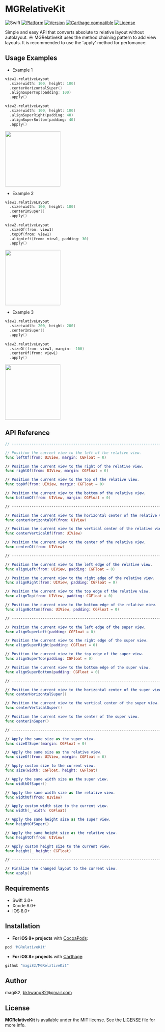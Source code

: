 # MGRelativeKit

<!--[![CI Status](http://img.shields.io/travis/magi82/MGRelativeKit.svg?style=flat)](https://travis-ci.org/magi82/MGRelativeKit) -->
![Swift](https://img.shields.io/badge/Swift-3.0-orange.svg)
[![Platform](https://img.shields.io/cocoapods/p/MGRelativeKit.svg?style=flat)](http://cocoapods.org/pods/MGRelativeKit)
[![Version](https://img.shields.io/cocoapods/v/MGRelativeKit.svg?style=flat)](http://cocoapods.org/pods/MGRelativeKit)
[![Carthage compatible](https://img.shields.io/badge/Carthage-compatible-4BC51D.svg?style=flat)](https://github.com/Carthage/Carthage)
[![License](https://img.shields.io/cocoapods/l/MGRelativeKit.svg?style=flat)](http://cocoapods.org/pods/MGRelativeKit)

Simple and easy API that converts absolute to relative layout without autolayout. :sunny:
MGRelativekit uses the method chaining pattern to add view layouts.
It is recommended to use the 'apply' method for perfomance.

## Usage Examples

- Example 1

```swift
view1.relativeLayout
  .size(width: 100, height: 100)
  .centerHorizontalSuper()
  .alignSuperTop(padding: 100)
  .apply()

view2.relativeLayout
  .size(width: 100, height: 100)
  .alignSuperRight(padding: 40)
  .alignSuperBottom(padding: 40)
  .apply()
```

<img src="https://github.com/magi82/MGRelativeKit/blob/master/Resources/example1.png?raw=true" width="180">

- Example 2

```swift
view1.relativeLayout
  .size(width: 100, height: 100)
  .centerInSuper()
  .apply()
  
view2.relativeLayout
  .sizeOf(from: view1)
  .topOf(from: view1)
  .alignLeft(from: view1, padding: 30)
  .apply()
```

<img src="https://github.com/magi82/MGRelativeKit/blob/master/Resources/example2.png?raw=true" width="180">

- Example 3

```swift
view1.relativeLayout
  .size(width: 200, height: 200)
  .centerInSuper()
  .apply()
  
view2.relativeLayout
  .sizeOf(from: view1, margin: -100)
  .centerOf(from: view1)
  .apply()
```

<img src="https://github.com/magi82/MGRelativeKit/blob/master/Resources/example3.png?raw=true" width="180">

## API Reference

```swift
// ---------------------------------------------------------------------------

// Position the current view to the left of the relative view.
func leftOf(from: UIView, margin: CGFloat = 0)

// Position the current view to the right of the relative view.
func rightOf(from: UIView, margin: CGFloat = 0)

// Position the current view to the top of the relative view.
func topOf(from: UIView, margin: CGFloat = 0)

// Position the current view to the bottom of the relative view.
func bottomOf(from: UIView, margin: CGFloat = 0)

// ---------------------------------------------------------------------------

// Position the current view to the horizontal center of the relative view.
func centerHorizontalOf(from: UIView)

// Position the current view to the vertical center of the relative view.
func centerVerticalOf(from: UIView)

// Position the current view to the center of the relative view.
func centerOf(from: UIView)

// ---------------------------------------------------------------------------

// Position the current view to the left edge of the relative view.
func alignLeft(from: UIView, padding: CGFloat = 0)

// Position the current view to the right edge of the relative view.
func alignRight(from: UIView, padding: CGFloat = 0)

// Position the current view to the top edge of the relative view.
func alignTop(from: UIView, padding: CGFloat = 0)

// Position the current view to the bottom edge of the relative view.
func alignBottom(from: UIView, padding: CGFloat = 0)

// ---------------------------------------------------------------------------

// Position the current view to the left edge of the super view.
func alignSuperLeft(padding: CGFloat = 0)

// Position the current view to the right edge of the super view.
func alignSuperRight(padding: CGFloat = 0)

// Position the current view to the top edge of the super view.
func alignSuperTop(padding: CGFloat = 0)

// Position the current view to the bottom edge of the super view.
func alignSuperBottom(padding: CGFloat = 0)

// ---------------------------------------------------------------------------

// Position the current view to the horizontal center of the super view.
func centerHorizontalSuper()

// Position the current view to the vertical center of the super view.
func centerVerticalSuper()

// Position the current view to the center of the super view.
func centerInSuper()

// ---------------------------------------------------------------------------

// Apply the same size as the super view.
func sizeOfSuper(margin: CGFloat = 0)

// Apply the same size as the relative view.
func sizeOf(from: UIView, margin: CGFloat = 0)

// Apply custom size to the current view.
func size(width: CGFloat, height: CGFloat)

// Apply the same width size as the super view.
func widthOfSuper()

// Apply the same width size as the relative view.
func widthOf(from: UIView)

// Apply custom width size to the current view.
func width(_ width: CGFloat)

// Apply the same height size as the super view.
func heightOfSuper()

// Apply the same height size as the relative view.
func heightOf(from: UIView)

// Apply custom height size to the current view.
func height(_ height: CGFloat)

// ---------------------------------------------------------------------------

// Finalize the changed layout to the current view.
func apply()
```

## Requirements

- Swift 3.0+
- Xcode 8.0+
- iOS 8.0+

## Installation

- **For iOS 8+ projects** with [CocoaPods](https://cocoapods.org):

```ruby
pod 'MGRelativeKit'
```

- **For iOS 8+ projects** with [Carthage](https://github.com/Carthage/Carthage):

```ruby
github "magi82/MGRelativeKit"
```

## Author

magi82, bkhwang82@gmail.com

## License

**MGRelativeKit** is available under the MIT license. See the [LICENSE](LICENSE) file for more info.
